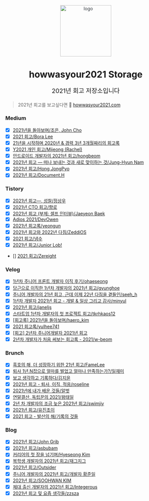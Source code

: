 <p align="center" style="color: #343a40">
  <img src="https://user-images.githubusercontent.com/9082598/147968108-7bdfa706-e1cc-44db-b54b-c44f65de2e33.jpg" alt="logo" height="160px">
  <h1 align="center">howwasyour2021 Storage</h1>
</p>
<p align="center" style="font-size: 1.2rem;">2021년 회고 저장소입니다</p>

> 2021년 회고를 보고싶다면 🚀 [howwasyour2021.com](https://howwasyour2021.com)


### Medium
- [x] [2021년을 돌아보며/조은, John Cho](https://euncho.medium.com/2021%EB%85%84%EC%9D%84-%EB%8F%8C%EC%95%84%EB%B3%B4%EB%A9%B0-58c1bf88b44b)
- [x] [2021 회고/Bora Lee](https://violetboralee.medium.com/2021-%ED%9A%8C%EA%B3%A0-20616cec9f2d?p=20616cec9f2d)
- [x] [21년을 시작하며 2020년 & 경력 3년 3개월짜리의 회고록](https://geniusk.medium.com/21%EB%85%84%EC%9D%84-%EC%8B%9C%EC%9E%91%ED%95%98%EB%A9%B0-2020%EB%85%84-%EA%B2%BD%EB%A0%A5-3%EB%85%84-3%EA%B0%9C%EC%9B%94%EC%A7%9C%EB%A6%AC%EC%9D%98-%ED%9A%8C%EA%B3%A0%EB%A1%9D-3e5cca831a48)
- [x] [Y2021 개인 회고/Mijeong (Rachel)](https://mjspring.medium.com/y2021-%EA%B0%9C%EC%9D%B8-%ED%9A%8C%EA%B3%A0-5fae6b8d6077?p=5fae6b8d6077)
- [x] [안드로이드 개발자의 2021년 회고/hongbeom](https://hongbeomi.medium.com/%EC%95%88%EB%93%9C%EB%A1%9C%EC%9D%B4%EB%93%9C-%EA%B0%9C%EB%B0%9C%EC%9E%90%EC%9D%98-2021%EB%85%84-%ED%9A%8C%EA%B3%A0-79b38173127d)
- [x] [2021년 회고 — 떠나 보내는 것과 새로 맞이하는 것/Jung-Hyun Nam](https://cloudeveloper.net/2021%EB%85%84-%ED%9A%8C%EA%B3%A0-%EB%96%A0%EB%82%98-%EB%B3%B4%EB%82%B4%EB%8A%94-%EA%B2%83%EA%B3%BC-%EC%83%88%EB%A1%9C-%EB%A7%9E%EC%9D%B4%ED%95%98%EB%8A%94-%EA%B2%83-a6a4adef761e)
- [x] [2021년 회고/Hong JongPyo](https://honor-driven.dev/2021%EB%85%84-%ED%9A%8C%EA%B3%A0-144643540bba)
- [x] [2021년 회고/Document.H](https://medium.com/h-document/2021%EB%85%84-%ED%9A%8C%EA%B3%A0-1e50c1c73760)

### Tistory
- [x] [2021년 회고―, 성찰/정상우](https://pronist.tistory.com/159)
- [x] [2021년 CTO 회고/향로](https://jojoldu.tistory.com/626)
- [x] [2021년 회고 (부제: 셀프 인터뷰)/Jaeyeon Baek](https://jybaek.tistory.com/945)
- [x] [Adios 2021/DevOwen](https://devowen.com/433)
- [x] [2021년 회고록/yeongun](https://yeongunheo.tistory.com/entry/%F0%9F%92%BB2021%EB%85%84-%ED%9A%8C%EA%B3%A0%EB%A1%9D)
- [x] [2021년 회고와 2022년 다짐/ZeddiOS](https://zeddios.tistory.com/1330)
- [x] [2021 회고/냄수](https://nsios.tistory.com/172)
- [x] [2021년 회고/Junior Lob!](https://lob-dev.tistory.com/entry/2021%EB%85%84-%ED%9A%8C%EA%B3%A0)
- [] [2021 회고/Zereight](https://zereight.tistory.com/1147)

### Velog
- [x] [1년차 주니어 프론트 개발자 이직 후기/ohaeseong](https://velog.io/@ohaeseong/1%EB%85%84%EC%B0%A8-%EC%A3%BC%EB%8B%88%EC%96%B4-%ED%94%84%EB%A1%A0%ED%8A%B8-%EA%B0%9C%EB%B0%9C%EC%9E%90-%EC%9D%B4%EC%A7%81-%ED%9B%84%EA%B8%B0)
- [x] [당근으로 이직한 1년차 개발자의 2021년 회고/gyunghoe](https://velog.io/@gyunghoe/%EB%8B%B9%EA%B7%BC%EC%9C%BC%EB%A1%9C-%EC%9D%B4%EC%A7%81%ED%95%9C-1%EB%85%84%EC%B0%A8-%EA%B0%9C%EB%B0%9C%EC%9E%90%EC%9D%98-2021%EB%85%84-%ED%9A%8C%EA%B3%A0)
- [x] [주니어 개발자의 21년 회고, 근데 이제 22년 다짐을 곁들인/seeh_h](https://velog.io/@seeh_h/21%EB%85%84-%ED%9A%8C%EA%B3%A0)
- [x] [1년차 개발자 2021년 회고 - 개발 & 일상 그리고 감사/minyul](https://velog.io/@minyul/2021%EB%85%84-%ED%9A%8C%EA%B3%A0)
- [x] [2021년 회고/janeljs](https://velog.io/@janeljs/2021%EB%85%84-%ED%9A%8C%EA%B3%A0)
- [x] [스타트업 1년차 개발자의 첫 프로젝트 회고/tkrhkaos12](https://velog.io/@tkrhkaos12/%EC%8A%A4%ED%83%80%ED%8A%B8%EC%97%85-1%EB%85%84%EC%B0%A8-%EA%B0%9C%EB%B0%9C%EC%9E%90%EC%9D%98-%EC%B2%AB-%ED%94%84%EB%A1%9C%EC%A0%9D%ED%8A%B8-%ED%9A%8C%EA%B3%A0)
- [x] [[회고록] 2021년을 돌아보며/haero_kim](https://velog.io/@haero_kim/%ED%9A%8C%EA%B3%A0%EB%A1%9D-2021%EB%85%84%EC%9D%84-%EB%8F%8C%EC%95%84%EB%B3%B4%EB%A9%B0)
- [x] [2021 회고록/yulhee741](https://velog.io/@yulhee741/2021-%ED%9A%8C%EA%B3%A0%EB%A1%9D)
- [x] [[회고] 2년차 주니어개발자 2021년 회고](https://velog.io/@kimyeji203/%ED%9A%8C%EA%B3%A0-2%EB%85%84%EC%B0%A8-%EC%A3%BC%EB%8B%88%EC%96%B4%EA%B0%9C%EB%B0%9C%EC%9E%90-2021%EB%85%84-%ED%9A%8C%EA%B3%A0)
- [x] [2년차 개발자가 처음 써보는 회고록 - 2021/w-beom](https://velog.io/@w-beom/1.5%EB%85%84%EC%B0%A8-%EA%B0%9C%EB%B0%9C%EC%9E%90%EA%B0%80-%EC%B2%98%EC%9D%8C-%EC%8D%A8%EB%B3%B4%EB%8A%94-%ED%9A%8C%EA%B3%A0%EB%A1%9D-2021)

### Brunch
- [x] [흑호의 해, 더 성장하기 위한 21년 회고/FameLee](https://brunch.co.kr/@famelee/51)
- [x] [퇴사 1년,N잡으로 얼마를 벌었고 얼마나 만족하는가?/일재미](https://brunch.co.kr/@dailylifefun/27)
- [x] [보고 생각하고 기록하다/김지윤](https://brunch.co.kr/@outlines/60)
- [x] [2021년 회고 - 퇴사, 이직, 적응/roseline](https://brunch.co.kr/@roseline/29)
- [x] [2021년에 내가 배운 것들/알벗](https://brunch.co.kr/@albertlee12uqzv/38)
- [x] [연말결산, 독립꾼의 2021/왕태일](https://brunch.co.kr/@theking/20)
- [x] [2년 차 개발자의 조금 늦은 2021년 회고/swimjiy](https://brunch.co.kr/@swimjiy/38)
- [x] [2021년 회고/유진초이](https://brunch.co.kr/@eugeen/5)
- [x] [2021 회고 - 발산의 해/기록의 것들](https://brunch.co.kr/@billower/21)

### Blog 
- [x] [2021년 회고/John Grib](https://johngrib.github.io/wiki/review/2021/)
- [x] [2021년 회고/asbubam](https://blog.2dal.com/2021/12/29/2021%eb%85%84-%ed%9a%8c%ea%b3%a0/)
- [x] [커리어의 첫 장을 넘기며/Hyeseong Kim](https://blog.cometkim.kr/posts/the-first-page-of-my-career/)
- [x] [복학생 개발자의 2021년 회고/재그지그](https://wormwlrm.github.io/2021/12/29/2021-Retrospect.html)
- [x] [2021년 회고/Outsider](https://blog.outsider.ne.kr/1575)
- [x] [주니어 개발자의 2021년 회고/개발자 황준일](https://junilhwang.github.io/TIL/Review/2021-year/end/)
- [x] [2021년 회고/SOOHWAN KIM](https://sooftware.io/2021)
- [x] [체대 출신 개발자의 2021년 회고/Integerous](https://ryan-han.com/post/memoirs/memoirs2021/)
- [x] [2021년 회고 및 요즘 생각들/zzsza](https://zzsza.github.io/)
